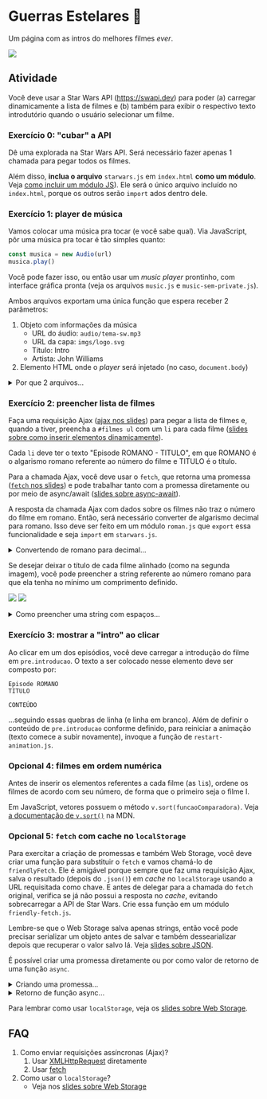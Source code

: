 # Guerras Estelares 🌠

Um página com as intros do melhores filmes _ever_.

![](imgs/docs-final.webp)


## Atividade

Você deve usar a Star Wars API (https://swapi.dev) para poder (a) carregar
dinamicamente a lista de filmes e (b) também para exibir o respectivo texto
introdutório quando o usuário selecionar um filme.


### Exercício 0: "cubar" a API

Dê uma explorada na Star Wars API. Será necessário fazer
apenas 1 chamada para pegar todos os filmes.

Além disso, **inclua o arquivo** `starwars.js` em `index.html` **como um módulo**.
Veja [como incluir um módulo JS][slides-modulos]). Ele será
o único arquivo incluído no `index.html`, porque os outros serão `import` ados
dentro dele.


### Exercício 1: player de música

Vamos colocar uma música pra tocar (e você sabe qual). Via JavaScript, pôr uma
música pra tocar é tão simples quanto:

```js
const musica = new Audio(url)
musica.play()
```

Você pode fazer isso, ou então usar um _music player_ prontinho, com interface
gráfica pronta (veja os arquivos `music.js` e `music-sem-private.js`).

Ambos arquivos exportam uma única função que espera receber 2 parâmetros:

1. Objeto com informações da música
   - URL do áudio: `audio/tema-sw.mp3`
   - URL da capa: `imgs/logo.svg`
   - Título: Intro
   - Artista: John Williams
1. Elemento HTML onde o _player_ será injetado (no caso, `document.body`)

<details>
   <summary>Por que 2 arquivos...</summary>

   Ambos arquivos (`music.js` e `music-sem-private.js`) fazem a mesma coisa.
   Contudo, `music.js` usa uma classe **com campos privados**, o que pode
   não funcionar em todos os navegadores.

   Caso não funcione no seu, use então o `music-sem-private.js`, que faz
   exatamente a mesma coisa exceto que todos os membros e métodos da classe
   são públicos (e, então, funcionará em qualquer navegador recente).
</details>


### Exercício 2: preencher lista de filmes

Faça uma requisição Ajax ([ajax nos slides][slides-ajax]) para pegar a lista
de filmes e, quando a tiver, preencha a `#filmes ul` com um `li` para cada
filme ([slides sobre como inserir elementos dinamicamente][slides-dinamicos]).

Cada `li` deve ter o texto "Episode ROMANO - TITULO", em que ROMANO é
o algarismo romano referente ao número do filme e TITULO é o título.

Para a chamada Ajax, você deve usar o `fetch`, que retorna uma promessa
([`fetch` nos slides][slides-fetch]) e pode trabalhar tanto com a
promessa diretamente ou por meio de async/await 
([slides sobre async-await][slides-async-wait]).

A resposta da chamada Ajax com dados sobre os filmes não traz o número
do filme em romano. Então, será necessário converter de algarismo
decimal para romano. Isso deve ser feito em um módulo `roman.js`
que `export` essa funcionalidade e seja `import` em `starwars.js`.

<details>
   <summary>Convertendo de romano para decimal...</summary>

   Uma ideia legal aqui é aproveitar o fato de que (a) são poucos filmes,
   (b) que objetos em JavaScript são dicionários e que (c) é possível
   acessar suas propriedades se soubermos seu nome em uma string
   ao usar a notação colchetes (ie, `obj[prop]`).

   Por exemplo, veja como poderíamos fazer pra converter emojis de
   frutas para nomes de frutas:

   ```js
   function emojiParaNome(emoji) {
      const dados = {
         '🍎': 'Maçã',
         '🍍': 'Abacaxi',
         '🥝': 'Kiwi',
         '🍓': 'Morango'
      }

      // retorna o valor da propriedade cujo
      // nome é o emoji do parâmetro
      return dados[emoji]
   }

   //...
   console.log(`Gosto de ${emojiParaNome(🍎)}`)
   ```
</details>

Se desejar deixar o título de cada filme alinhado (como na segunda imagem),
você pode preencher a string referente ao número romano para que ela tenha
no mínimo um comprimento definido.

![](imgs/docs-lista-1.png)
![](imgs/docs-lista-2.png)

<details>
   <summary>Como preencher uma string com espaços...</summary>

   Strings possuem dois métodos interessante: 
   `s.padStart(tamanho, caractere)` e `s.padEnd(tamanho, caractere)`.
   Esses métodos repetem o `caractere` uma quantidade de vezes 
   suficiente para que `s` tenha pelo menos o `tamanho`. Caso 
   `s.length >= tamanho`, nada acontece. Caso contrário,
   é retornada uma string preenchida com `tamanho - s.length`
   `caracter` no início ou no fim de `s`.

   Exemplo:
   ```js
   let alunos = ['Lestat', 'Rui', 'Adamastor']
   alunos = alunos.map(aluno => aluno.padEnd(10, '-'))
   // [
   //   'Lestat----',
   //   'Rui-------',
   //   'Adamastor-'
   // ]
   ```
</details>


### Exercício 3: mostrar a "intro" ao clicar

Ao clicar em um dos episódios, você deve carregar a introdução do filme
em `pre.introducao`. O texto a ser colocado nesse elemento deve ser composto
por:

```
Episode ROMANO
TITULO

CONTEÚDO
```

...seguindo essas quebras de linha (e linha em branco). Além de definir
o conteúdo de `pre.introducao` conforme definido, para reiniciar a animação
(texto comece a subir novamente), invoque a função de `restart-animation.js`.


### Opcional 4: filmes em ordem numérica

Antes de inserir os elementos referentes a cada filme (as `li`s),
ordene os filmes de acordo com seu número, de forma que o primeiro
seja o filme I.

Em JavaScript, vetores possuem o método `v.sort(funcaoComparadora)`.
Veja [a documentação de `v.sort()`][array-sort] na MDN.


### Opcional 5: `fetch` com cache no `localStorage`

Para exercitar a criação de promessas e também Web Storage, você deve
criar uma função para substituir o `fetch` e vamos chamá-lo de `friendlyFetch`.
Ele é amigável porque sempre que faz uma requisição Ajax, salva o resultado
(depois do `.json()`) em _cache_ no `localStorage` usando a URL requisitada
como chave. E antes de delegar para a chamada do `fetch` original, verifica
se já não possui a resposta no _cache_, evitando sobrecarregar a API de
Star Wars. Crie essa função em um módulo `friendly-fetch.js`.

Lembre-se que o Web Storage salva apenas strings, então você pode precisar
serializar um objeto antes de salvar e também dessearializar depois que
recuperar o valor salvo lá. Veja [slides sobre JSON][slides-json].

É possível criar uma promessa diretamente ou por como valor de retorno de uma
função `async`.

<details>
   <summary>Criando uma promessa...</summary>

   ```js
   function friendlyFetch(url) {
      const promessaDeRequisicao = new Promise((resolve, reject) => {
         // ...
         // executa algo assíncrono (eg, chama fetch(url))
         // ...
         // eventualmente chama resolve(resultado)
         // e se der erro, chama reject(erro)
      })

      return promessaDeRequisicao
   }
   ```
</details>

<details>
   <summary>Retorno de função async...</summary>

   ```js
   async function friendlyFetch(url) {
      // ...
      // executa algo assíncrono (eg, chama fetch(url))
      // possivelmente aguardando o resultado dom await
      // ...
      // retorna o resultado
   }
   ```
</details>

Para lembrar como usar `localStorage`, veja os 
[slides sobre Web Storage][slides-webstorage].

## FAQ

1. Como enviar requisições assíncronas (Ajax)?
    1. Usar [XMLHttpRequest][slides-ajax] diretamente
    1. Usar [fetch][slides-fetch]
1. Como usar o `localStorage`?
   - Veja nos [slides sobre Web Storage][slides-webstorage]


[slides-webstorage]: https://fegemo.github.io/cefet-web/classes/js8/#web-storage
[slides-ajax]: https://fegemo.github.io/cefet-web/classes/js8/#ajax
[slides-fetch]: https://fegemo.github.io/cefet-web/classes/js8/#fetch
[slides-async-wait]: https://fegemo.github.io/cefet-web/classes/js7/#async-await
[slides-dinamicos]: https://fegemo.github.io/cefet-web/classes/js6/#criando-elementos-html-dinamicamente
[slides-modulos]: https://fegemo.github.io/cefet-web/classes/js7/#modulos
[slides-json]: https://fegemo.github.io/cefet-web/classes/js8/#json
[array-sort]: https://developer.mozilla.org/pt-BR/docs/Web/JavaScript/Reference/Global_Objects/Array/sort